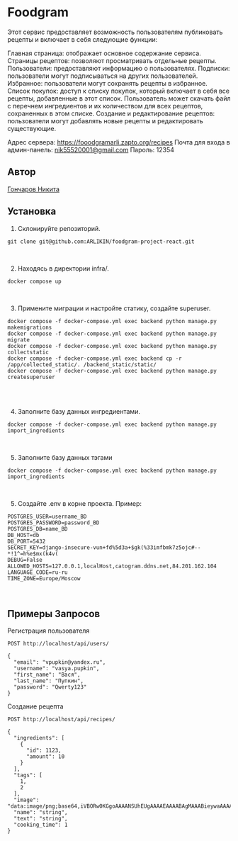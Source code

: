 # Foodgram
Этот сервис предоставляет возможность пользователям публиковать рецепты и включает в себя следующие функции:

Главная страница: отображает основное содержание сервиса.
Страницы рецептов: позволяют просматривать отдельные рецепты.
Пользователи: предоставляют информацию о пользователях.
Подписки: пользователи могут подписываться на других пользователей.
Избранное: пользователи могут сохранять рецепты в избранное.
Список покупок: доступ к списку покупок, который включает в себя все рецепты, добавленные в этот список. Пользователь может скачать файл с перечнем ингредиентов и их количеством для всех рецептов, сохраненных в этом списке.
Создание и редактирование рецептов: пользователи могут добавлять новые рецепты и редактировать существующие.


Адрес сервера: https://fooodgramarli.zapto.org/recipes
Почта для входа в админ-панель: nik55520001@gmail.com
Пароль: 12354

## Автор
[Гончаров Никита](https://github.com/ARLIKIN)

## Установка
1. Склонируйте репозиторий.
```
git clone git@github.com:ARLIKIN/foodgram-project-react.git
```
<br>

2. Находясь в директории infra/.
```
docker compose up
```
<br>

3. Примените миграции и настройте статику, создайте superuser.
```
docker compose -f docker-compose.yml exec backend python manage.py makemigrations
docker compose -f docker-compose.yml exec backend python manage.py migrate
docker compose -f docker-compose.yml exec backend python manage.py collectstatic
docker compose -f docker-compose.yml exec backend cp -r /app/collected_static/. /backend_static/static/
docker compose -f docker-compose.yml exec backend python manage.py createsuperuser
```
<br>

<br>

4. Заполните базу данных ингредиентами.
```
docker compose -f docker-compose.yml exec backend python manage.py import_ingredients
```
<br>

5. Заполните базу данных тэгами
```
docker compose -f docker-compose.yml exec backend python manage.py import_ingredients
```
<br>

5. Создайте .env в корне проекта. Пример:
```
POSTGRES_USER=username_BD
POSTGRES_PASSWORD=password_BD
POSTGRES_DB=name_BD
DB_HOST=db
DB_PORT=5432
SECRET_KEY=django-insecure-vun+fd%5d3a+$gk(%33imfbmk7z5ojc#--*!1^=h%e$mx(k4v(
DEBUG=False
ALLOWED_HOSTS=127.0.0.1,localHost,catogram.ddns.net,84.201.162.104
LANGUAGE_CODE=ru-ru
TIME_ZONE=Europe/Moscow
```
<br>


## Примеры Запросов
Регистрация пользователя
```
POST http://localhost/api/users/

{
  "email": "vpupkin@yandex.ru",
  "username": "vasya.pupkin",
  "first_name": "Вася",
  "last_name": "Пупкин",
  "password": "Qwerty123"
}
```

Создание рецепта
```
POST http://localhost/api/recipes/

{
  "ingredients": [
    {
      "id": 1123,
      "amount": 10
    }
  ],
  "tags": [
    1,
    2
  ],
  "image": "data:image/png;base64,iVBORw0KGgoAAAANSUhEUgAAAAEAAAABAgMAAABieywaAAAACVBMVEUAAAD///9fX1/S0ecCAAAACXBIWXMAAA7EAAAOxAGVKw4bAAAACklEQVQImWNoAAAAggCByxOyYQAAAABJRU5ErkJggg==",
  "name": "string",
  "text": "string",
  "cooking_time": 1
}
```

